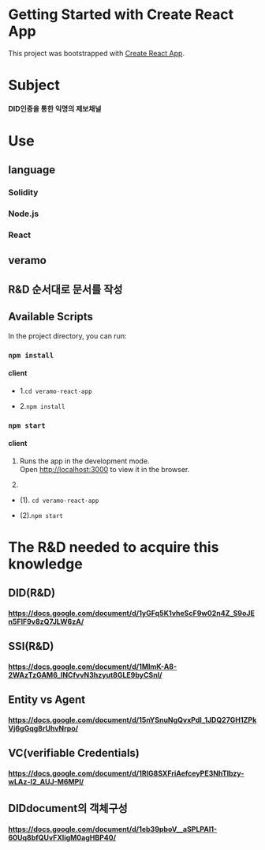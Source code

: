 # Getting Started with Create React App

This project was bootstrapped with [Create React App](https://github.com/facebook/create-react-app).

# Subject

#### DID인증을 통한 익명의 제보채널

# Use 

## language

### Solidity

### Node.js

### React

## 


## veramo

## R&D 순서대로 문서를 작성

### 


## Available Scripts

In the project directory, you can run:

### `npm install`

#### client

- 1.`cd veramo-react-app`

- 2.`npm install`

### `npm start`

#### client

1. Runs the app in the development mode.\
Open [http://localhost:3000](http://localhost:3000) to view it in the browser.

2. 
  - (1). `cd veramo-react-app`

  - (2).`npm start`
  
# The R&D needed to acquire this knowledge

## DID(R&D)

#### https://docs.google.com/document/d/1yGFq5K1vheScF9w02n4Z_S9oJEn5FlF9v8zQ7JLW6zA/

## SSI(R&D)

#### https://docs.google.com/document/d/1MlmK-A8-2WAzTzGAM6_INCfvvN3hzyut8GLE9byCSnI/

## Entity vs Agent

#### https://docs.google.com/document/d/15nYSnuNgQvxPdI_1JDQ27GH1ZPkVj6gGqg8rUhvNrpo/

## VC(verifiable Credentials)

#### https://docs.google.com/document/d/1RIG8SXFriAefceyPE3NhTlbzy-wLAz-I2_AUJ-M6MPI/

## DIDdocument의 객체구성

#### https://docs.google.com/document/d/1eb39pboV__aSPLPAl1-60Uq8bfQUvFXIigM0agHBP40/

